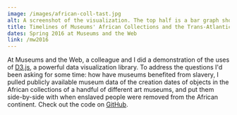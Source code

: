 ```yaml
---
image: /images/african-coll-tast.jpg
alt: A screenshot of the visualization. The top half is a bar graph showing the volume of enslaved people that were removed from the African continent by year. The bottom half shows the years in which objects were created that are from the African collections of a handful of different art museums.
title: Timelines of Museums' African Collections and the Trans-Atlantic Slave Trade
dates: Spring 2016 at Museums and the Web
link: /mw2016
---
```

At Museums and the Web, a colleague and I did a demonstration of the uses of [D3.js](https://d3js.org/), a powerful data visualization library. To address the questions I'd been asking for some time: how have museums benefited from slavery, I pulled publicly available museum data of the creation dates of objects in the African collections of a handful of different art museums, and put them side-by-side with when enslaved people were removed from the African continent. Check out the code on [GitHub](https://github.com/nikhiltri/african-collections-transatlantic-slave-trade-vis).
